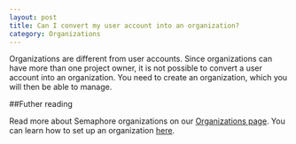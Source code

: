 ```yaml
---
layout: post
title: Can I convert my user account into an organization?
category: Organizations
---
```


Organizations are different from user accounts. Since organizations can have more than 
one project owner, it is not possible to convert a user account into an organization. 
You need to create an organization, which you will then be able to manage.

##Futher reading

Read more about Semaphore organizations on our [Organizations
page](/docs/organizations/about-organizations.html).
You can learn how to set up an organization [here](/docs/organizations/setting-up-an-organization.html).

